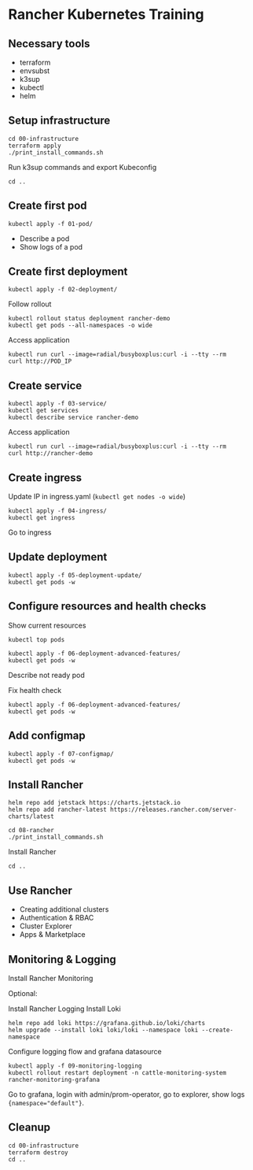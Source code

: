 # Rancher Kubernetes Training

## Necessary tools

* terraform
* envsubst
* k3sup
* kubectl
* helm

## Setup infrastructure

```
cd 00-infrastructure
terraform apply
./print_install_commands.sh
```

Run k3sup commands and export Kubeconfig

```
cd ..
```

## Create first pod

```
kubectl apply -f 01-pod/
```

* Describe a pod
* Show logs of a pod

## Create first deployment

```
kubectl apply -f 02-deployment/
```

Follow rollout

```
kubectl rollout status deployment rancher-demo
kubectl get pods --all-namespaces -o wide
```

Access application
```
kubectl run curl --image=radial/busyboxplus:curl -i --tty --rm
curl http://POD_IP
```

## Create service

```
kubectl apply -f 03-service/
kubectl get services
kubectl describe service rancher-demo
```

Access application
```
kubectl run curl --image=radial/busyboxplus:curl -i --tty --rm
curl http://rancher-demo
```

## Create ingress

Update IP in ingress.yaml (`kubectl get nodes -o wide`)

```
kubectl apply -f 04-ingress/
kubectl get ingress
```

Go to ingress

## Update deployment

```
kubectl apply -f 05-deployment-update/
kubectl get pods -w
```

## Configure resources and health checks

Show current resources

```
kubectl top pods
```

```
kubectl apply -f 06-deployment-advanced-features/
kubectl get pods -w
```

Describe not ready pod

Fix health check

```
kubectl apply -f 06-deployment-advanced-features/
kubectl get pods -w
```

## Add configmap

```
kubectl apply -f 07-configmap/
kubectl get pods -w
```

## Install Rancher

```
helm repo add jetstack https://charts.jetstack.io
helm repo add rancher-latest https://releases.rancher.com/server-charts/latest
```

```
cd 08-rancher
./print_install_commands.sh
```

Install Rancher

```
cd ..
```

## Use Rancher

* Creating additional clusters
* Authentication & RBAC
* Cluster Explorer
* Apps & Marketplace

## Monitoring & Logging

Install Rancher Monitoring

Optional:

Install Rancher Logging
Install Loki

```
helm repo add loki https://grafana.github.io/loki/charts
helm upgrade --install loki loki/loki --namespace loki --create-namespace
```

Configure logging flow and grafana datasource

```
kubectl apply -f 09-monitoring-logging
kubectl rollout restart deployment -n cattle-monitoring-system rancher-monitoring-grafana
```

Go to grafana, login with admin/prom-operator, go to explorer, show logs `{namespace="default"}`.

## Cleanup

```
cd 00-infrastructure
terraform destroy
cd ..
```
